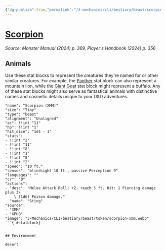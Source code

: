 ```yaml
---
{"dg-publish":true,"permalink":"/3-mechanics/cli/bestiary/beast/scorpion-xmm/","tags":["ttrpg-cli/compendium/src/5e/xmm","ttrpg-cli/monster/cr/0","ttrpg-cli/monster/environment/desert","ttrpg-cli/monster/size/tiny","ttrpg-cli/monster/type/beast"],"noteIcon":""}
---
```


# [Scorpion](3-Mechanics\CLI\bestiary\beast/scorpion-xmm.md)
*Source: Monster Manual (2024) p. 369, Player's Handbook (2024) p. 356*  

## Animals

Use these stat blocks to represent the creatures they're named for or other similar creatures. For example, the [Panther](3-Mechanics/CLI/bestiary/beast/panther-xmm.md) stat block can also represent a mountain lion, while the [Giant Goat](3-Mechanics/CLI/bestiary/beast/giant-goat-xmm.md) stat block might represent a buffalo. Any of these stat blocks might also serve as fantastical animals with distinctive names and cosmetic details unique to your D&D adventures.

```statblock
"name": "Scorpion (XMM)"
"size": "Tiny"
"type": "beast"
"alignment": "Unaligned"
"ac": !!int "11"
"hp": !!int "1"
"hit_dice": "1d4 - 1"
"stats":
- !!int "2"
- !!int "11"
- !!int "8"
- !!int "1"
- !!int "8"
- !!int "2"
"speed": "10 ft."
"senses": "blindsight 10 ft., passive Perception 9"
"languages": ""
"cr": "0"
"actions":
- "desc": "Melee Attack Roll: +2, reach 5 ft. Hit: 1 Piercing damage plus 3\
    \ (1d6) Poison damage."
  "name": "Sting"
"source":
- "XMM"
- "XPHB"
"image": "3-Mechanics/CLI/bestiary/beast/token/scorpion-xmm.webp"
```{ #statblock}


## Environment

desert